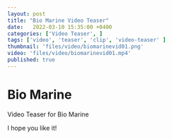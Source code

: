 ```yaml
---
layout: post
title: "Bio Marine Video Teaser"
date:   2022-03-10 15:35:00 +0400
categories: ['Video Teaser', ]
tags: ['video', 'teaser', 'clip', 'video-teaser' ]
thumbnail: 'files/video/biomarinevid01.png'
video: 'files/video/biomarinevid01.mp4'
published: true
---
```

# Bio Marine

Video Teaser for Bio Marine

I hope you like it!
